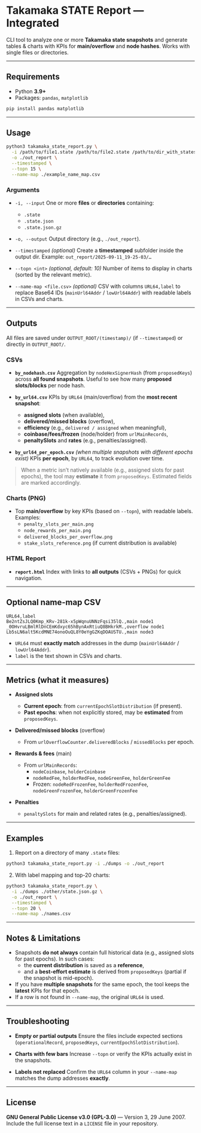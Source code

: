 # Takamaka STATE Report — Integrated

CLI tool to analyze one or more **Takamaka state snapshots** and generate tables & charts with KPIs for **main/overflow** and **node hashes**. Works with single files or directories.

---

## Requirements

- Python **3.9+**
- Packages: `pandas`, `matplotlib`

~~~bash
pip install pandas matplotlib
~~~

---

## Usage

~~~bash
python3 takamaka_state_report.py \
  -i /path/to/file1.state /path/to/file2.state /path/to/dir_with_states \
  -o ./out_report \
  --timestamped \
  --topn 15 \
  --name-map ./example_name_map.csv
~~~

### Arguments

- `-i, --input`
  One or more **files** or **directories** containing:
  - `.state`
  - `.state.json`
  - `.state.json.gz`

- `-o, --output`
  Output directory (e.g., `./out_report`).

- `--timestamped` *(optional)*
  Create a **timestamped** subfolder inside the output dir.
  Example: `out_report/2025-09-11_19-25-03/…`

- `--topn <int>` *(optional, default: 10)*
  Number of items to display in charts (sorted by the relevant metric).

- `--name-map <file.csv>` *(optional)*
  CSV with columns `URL64,label` to replace Base64 IDs (`mainUrl64Addr` / `lowUrl64Addr`) with readable labels in CSVs and charts.

---

## Outputs

All files are saved under `OUTPUT_ROOT/(timestamp)/` (if `--timestamped`) or directly in `OUTPUT_ROOT/`.

### CSVs

- **`by_nodehash.csv`**
  Aggregation by `nodeHexSignerHash` (from `proposedKeys`) across **all found snapshots**. Useful to see how many **proposed slots/blocks** per node hash.

- **`by_url64.csv`**
  KPIs by `URL64` (main/overflow) from the **most recent snapshot**:
  - **assigned slots** (when available),
  - **delivered/missed blocks** (overflow),
  - **efficiency** (e.g., `delivered / assigned` when meaningful),
  - **coinbase/fees/frozen** (node/holder) from `urlMainRecords`,
  - **penaltySlots** and **rates** (e.g., penalties/assigned).

- **`by_url64_per_epoch.csv`** *(when multiple snapshots with different epochs exist)*
  KPIs **per epoch**, by `URL64`, to track evolution over time.

> When a metric isn’t natively available (e.g., assigned slots for past epochs), the tool may **estimate** it from `proposedKeys`. Estimated fields are marked accordingly.

### Charts (PNG)

- Top **main/overflow** by key KPIs (based on `--topn`), with readable labels. Examples:
  - `penalty_slots_per_main.png`
  - `node_rewards_per_main.png`
  - `delivered_blocks_per_overflow.png`
  - `stake_slots_reference.png` (if current distribution is available)

### HTML Report

- **`report.html`**
  Index with links to **all outputs** (CSVs + PNGs) for quick navigation.

---

## Optional name-map CSV

~~~csv
URL64,label
Be2ntZsJLQ0Kmp_KRv-281k-x5pWqnuUNNzFqsi35lQ.,main node1
_0OHvruLBmlRlDnCEmKdxyc65hBynAxRtiuQ8BHkrkM.,overflow node1
Lb5sLN6alt5KcdMNE74onoOuQL8Y0eYgGZKqDOAUSTU.,main node3
~~~

- `URL64` must **exactly match** addresses in the dump (`mainUrl64Addr` / `lowUrl64Addr`).
- `label` is the text shown in CSVs and charts.

---

## Metrics (what it measures)

- **Assigned slots**
  - **Current epoch**: from `currentEpochSlotDistribution` (if present).
  - **Past epochs**: when not explicitly stored, may be **estimated** from `proposedKeys`.

- **Delivered/missed blocks** (overflow)
  - From `urlOverflowCounter.deliveredBlocks` / `missedBlocks` per epoch.

- **Rewards & fees** (main)
  - From `urlMainRecords`:
    - `nodeCoinbase`, `holderCoinbase`
    - `nodeRedFee`, `holderRedFee`, `nodeGreenFee`, `holderGreenFee`
    - Frozen: `nodeRedFrozenFee`, `holderRedFrozenFee`, `nodeGreenFrozenFee`, `holderGreenFrozenFee`

- **Penalties**
  - `penaltySlots` for main and related rates (e.g., penalties/assigned).

---

## Examples

1) Report on a directory of many `.state` files:
~~~bash
python3 takamaka_state_report.py -i ./dumps -o ./out_report
~~~

2) With label mapping and top-20 charts:
~~~bash
python3 takamaka_state_report.py \
  -i ./dumps ./other/state.json.gz \
  -o ./out_report \
  --timestamped \
  --topn 20 \
  --name-map ./names.csv
~~~

---

## Notes & Limitations

- Snapshots **do not always** contain full historical data (e.g., assigned slots for past epochs). In such cases:
  - the **current distribution** is saved as a **reference**,
  - and a **best-effort estimate** is derived from `proposedKeys` (partial if the snapshot is mid-epoch).
- If you have **multiple snapshots** for the same epoch, the tool keeps the **latest** KPIs for that epoch.
- If a row is not found in `--name-map`, the original `URL64` is used.

---

## Troubleshooting

- **Empty or partial outputs**
  Ensure the files include expected sections (`operationalRecord`, `proposedKeys`, `currentEpochSlotDistribution`).

- **Charts with few bars**
  Increase `--topn` or verify the KPIs actually exist in the snapshots.

- **Labels not replaced**
  Confirm the `URL64` column in your `--name-map` matches the dump addresses **exactly**.

---

## License

**GNU General Public License v3.0 (GPL-3.0)** — Version 3, 29 June 2007.
Include the full license text in a `LICENSE` file in your repository.
